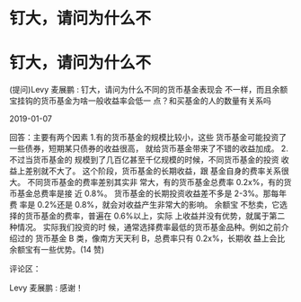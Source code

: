 # 钉大，请问为什么不

# 钉大，请问为什么不

(提问)Levy 麦展鹏 : 钉大，请问为什么不同的货币基金表现会 不一样，而且余额宝挂钩的货币基金为啥一般收益率会低一 点？和买基金的人的数量有关系吗

2019-01-07

回答：主要有两个因素 1.有的货币基金的规模比较小，这些 货币基金可能投资了一些债券，短期某只债券的收益很高， 就给货币基金带来了不错的收益加成。 2.不过当货币基金的 规模到了几百亿甚至千亿规模的时候，不同货币基金的投资 收益上差别就不大了。 这个阶段，货币基金的长期收益，跟 基金自身的费率关系很大。 不同货币基金的费率差别其实非 常大，有的货币基金总费率 0.2x%，有的货币基金总费率是接 近 0.8%。 货币基金的长期投资收益差不多是 2-3%。那每年费 率是 0.2%还是 0.8%，就会对收益产生非常大的影响。 余额宝 不愁卖，它选择的货币基金的费率，普遍在 0.6%以上，实际 上收益并没有优势，就属于第二种情况。 实际我们投资的时 候，通常选择费率最低的货币基金品种。例如之前介绍过的 货币基金 B 类，像南方天天利 B，总费率只有 0.2x%，长期收 益上会比余额宝有一些优势。(14 赞)

评论区：

Levy 麦展鹏 : 感谢！
